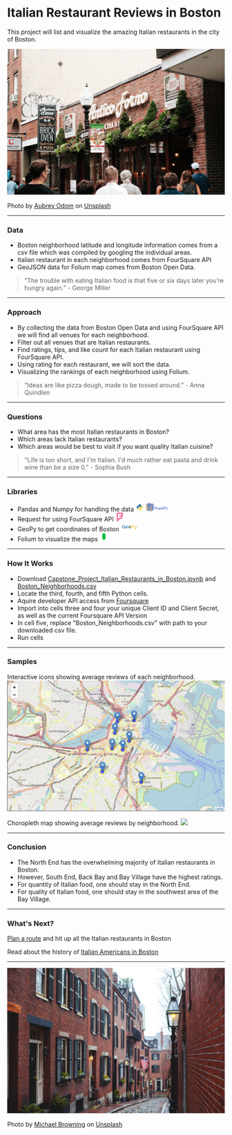 # Italian Restaurant Reviews in Boston

This project will list and visualize the amazing Italian restaurants in the city of Boston.

![Antico Forno](aubrey-odom-ngIvPcopNpE-unsplash.jpg)

<span>Photo by <a href="https://unsplash.com/@octoberroses?utm_source=unsplash&amp;utm_medium=referral&amp;utm_content=creditCopyText">Aubrey Odom</a> on <a href="https://unsplash.com/?utm_source=unsplash&amp;utm_medium=referral&amp;utm_content=creditCopyText">Unsplash</a></span>

___
### Data
- Boston neighborhood latitude and longitude information comes from a csv file which was compiled by googling the individual areas.
- Italian restaurant in each neighborhood comes from FourSquare API
- GeoJSON data for Folium map comes from Boston Open Data.

> “The trouble with eating Italian food is that five or six days later you’re hungry again.” - George Miller
___
### Approach
- By collecting the data from Boston Open Data and using FourSquare API we will find all venues for each neighborhood.
- Filter out all venues that are Italian restaurants.
- Find ratings, tips, and like count for each Italian restaurant using FourSquare API.
- Using rating for each restaurant, we will sort the data.
- Visualizing the rankings of each neighborhood using Folium.

> “Ideas are like pizza dough, made to be tossed around.” - Anna Quindlen
___
### Questions
- What area has the most Italian restaurants in Boston?
- Which areas lack Italian restaurants?
- Which areas would be best to visit if you want quality Italian cuisine?

> "Life is too short, and I'm Italian. I'd much rather eat pasta and drink wine than be a size 0." - Sophia Bush

___
### Libraries
- Pandas and Numpy for handling the data <code><img height="20" src="https://github.com/dmsmiley/dmsmiley/blob/main/assets/python.png"></code>
<code><img height="20" src="https://github.com/dmsmiley/dmsmiley/blob/main/assets/numpy.png"></code>
- Request for using FourSquare API <code><img height="20" src="https://github.com/dmsmiley/dmsmiley/blob/main/assets/foursquare.webp"></code>
- GeoPy to get coordinates of Boston <code><img height="20" src="https://github.com/dmsmiley/dmsmiley/blob/main/assets/geopy.png"></code>
- Folium to visualize the maps <code><img height="20" src="https://github.com/dmsmiley/dmsmiley/blob/main/assets/folium.jpeg"></code>

___
### How It Works
- Download <a href="https://github.com/dmsmiley/Italian_Restaurant_Review_Boston/blob/main/Capstone_Project_Italian_Restaurants_in_Boston.ipynb">Capstone_Project_Italian_Restaurants_in_Boston.ipynb</a> and <a href="https://github.com/dmsmiley/Italian_Restaurant_Review_Boston/blob/main/Boston_Neighborhoods.csv">Boston_Neighborhoods.csv</a>
- Locate the third, fourth, and fifth Python cells.
- Aquire developer API access from <a href="https://foursquare.com/">Foursquare</a>
- Import into cells three and four your unique Client ID and Client Secret, as well as the current Foursquare API Version
- In cell five, replace "Boston_Neighborhoods.csv" with path to your downloaded csv file.
- Run cells
___
### Samples
Interactive icons showing average reviews of each neighborhood.
<code><img src="Boston_Bubble_Reviews.png"></code>

Choropleth map showing average reviews by neighborhood.
<code><img src="Choropleth_Reviews.png"></code>

___
### Conclusion

- The North End has the overwhelming majority of Italian restaurants in Boston.
- However, South End, Back Bay and Bay Village have the highest ratings.
- For quantity of Italian food, one should stay in the North End.
- For quality of Italian food, one should stay in the southwest area of the Bay Village.

___
### What's Next?
<span> <a href="https://www.google.com/search?tbs=lf:1,lf_ui:9&tbm=lcl&sxsrf=ALeKk01eJdrHd1alDYkcWsl1cBJB9BF9qg:1612661339652&q=italian+restaurants+boston&rflfq=1&num=10&sa=X&ved=2ahUKEwilv6vSz9buAhUYHM0KHSBGCoAQjGp6BAgBEGQ&biw=942&bih=848#rlfi=hd:;si:;mv:[[42.39251867875698,-71.02605035295208],[42.30320452859675,-71.1158272414418],null,[42.34787746592759,-71.07093879719696],13]">Plan a route</a> and hit up all the Italian restaurants in Boston </span>
  
<span> Read about the history of <a href="https://en.wikipedia.org/wiki/History_of_Italian_Americans_in_Boston">Italian Americans in Boston</a></span>

___
![Boston Streets](michael-browning-ZLN2WOVpjCo-unsplash.jpg)

<span>Photo by <a href="https://unsplash.com/@michaelwb?utm_source=unsplash&amp;utm_medium=referral&amp;utm_content=creditCopyText">Michael Browning</a> on <a href="https://unsplash.com/?utm_source=unsplash&amp;utm_medium=referral&amp;utm_content=creditCopyText">Unsplash</a></span>
